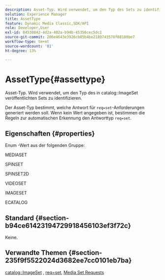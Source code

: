 ```yaml
---
description: Asset-Typ. Wird verwendet, um den Typ des Sets zu identifizieren, der in Katalog-ImageSet veröffentlicht wird.
solution: Experience Manager
title: AssetType
feature: Dynamic Media Classic,SDK/API
role: Developer,User
exl-id: 84530842-4d2a-402a-b94b-45356cec5dc1
source-git-commit: 206e4643e3926cb85b4be2189743578f88180be7
workflow-type: tm+mt
source-wordcount: '81'
ht-degree: 13%

---
```


# AssetType{#assettype}

Asset-Typ. Wird verwendet, um den Typ des in catalog::ImageSet veröffentlichten Sets zu identifizieren.

Der Asset-Typ bestimmt, welche Antwort für `req=set`-Anforderungen generiert werden soll. Wenn kein Wert angegeben ist, bestimmen die Regeln zur automatischen Erkennung den Antworttyp `req=set`.

## Eigenschaften {#properties}

Enum -Wert aus der folgenden Gruppe:

MEDIASET

SPINSET

SPINSET2D

VIDEOSET

IMAGESET

ECATALOG

## Standard {#section-b94ce61423194729918456103ef3f72c}

Keine.

## Verwandte Themen {#section-235f9f5522024d3682ee7cc0101eb7ba}

[catalog::ImageSet](../../../../../../is-api/image-catalog/image-serving-api-ref/c-image-catalog-reference/c-image-svg-data-reference/c-image-data-reference/r-imageset-cat.md#reference-4764d347afd64afdaede9a74c7565256) ,  [req=set](/help/aem-is-ir-api/is-api/http-ref/image-serving-api-ref/c-http-protocol-reference/c-command-reference/r-req/r-req.md),  [Media Set Requests](/help/aem-is-ir-api/is-api/http-ref/image-serving-api-ref/c-http-protocol-reference/c-syntax-and-features/r-media-set-requests.md)
